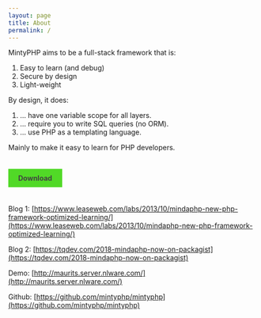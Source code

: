```yaml
---
layout: page
title: About
permalink: /
---
```


MintyPHP aims to be a full-stack framework that is:

1.  Easy to learn (and debug)
2.  Secure by design
3.  Light-weight

By design, it does:

1.  … have one variable scope for all layers.
2.  … require you to write SQL queries (no ORM).
3.  … use PHP as a templating language.

Mainly to make it easy to learn for PHP developers.

<br/>

<a href='/installation/' style="text-decoration: none; color: rgb(66, 66, 66); font-weight: bold; background-color: #51d927; padding: 10px 20px;">Download</a>

<br/>

Blog 1: [https://www.leaseweb.com/labs/2013/10/mindaphp-new-php-framework-optimized-learning/](https://www.leaseweb.com/labs/2013/10/mindaphp-new-php-framework-optimized-learning/)

Blog 2: [https://tqdev.com/2018-mindaphp-now-on-packagist](https://tqdev.com/2018-mindaphp-now-on-packagist)

Demo: [http://maurits.server.nlware.com/](http://maurits.server.nlware.com/)

Github: [https://github.com/mintyphp/mintyphp](https://github.com/mintyphp/mintyphp)